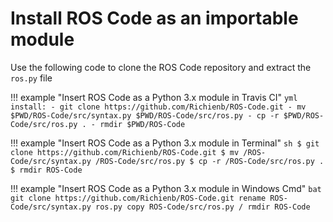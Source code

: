 # Install ROS Code as an importable module

Use the following code to clone the ROS Code repository and extract the `
ros.py` file

!!! example "Insert ROS Code as a Python 3.x module in Travis CI"
    ```yml
    install:
      - git clone https://github.com/Richienb/ROS-Code.git
      - mv $PWD/ROS-Code/src/syntax.py $PWD/ROS-Code/src/ros.py
      - cp -r $PWD/ROS-Code/src/ros.py .
      - rmdir $PWD/ROS-Code
    ```

!!! example "Insert ROS Code as a Python 3.x module in Terminal"
    ```sh
    $ git clone https://github.com/Richienb/ROS-Code.git
    $ mv /ROS-Code/src/syntax.py /ROS-Code/src/ros.py
    $ cp -r /ROS-Code/src/ros.py .
    $ rmdir ROS-Code
    ```

!!! example "Insert ROS Code as a Python 3.x module in Windows Cmd"
    ```bat
    git clone https://github.com/Richienb/ROS-Code.git
    rename ROS-Code/src/syntax.py ros.py
    copy ROS-Code/src/ros.py /
    rmdir ROS-Code
    ```
